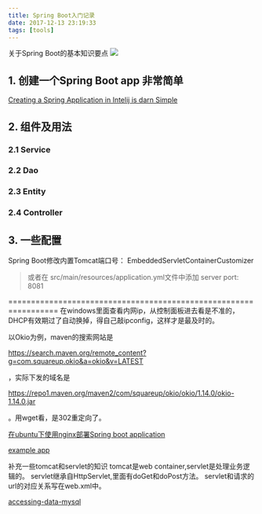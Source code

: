 ```yaml
---
title: Spring Boot入门记录
date: 2017-12-13 23:19:33
tags: [tools]
---
```



关于Spring Boot的基本知识要点
![](http://odzl05jxx.bkt.clouddn.com/image/jpg/scenery1511100670897.jpg?imageView2/2/w/600)
<!--more-->


## 1. 创建一个Spring Boot app 非常简单
[Creating a Spring Application in Intelij is darn Simple](https://medium.com/@ahmetkapusuz/spring-boot-hello-world-application-with-intellij-idea-1524c68ddaae)


## 2. 组件及用法

### 2.1 Service
### 2.2 Dao
### 2.3 Entity
### 2.4 Controller

## 3. 一些配置
Spring Boot修改内置Tomcat端口号：
EmbeddedServletContainerCustomizer

>或者在
src/main/resources/application.yml文件中添加
server
  port: 8081

=================================================================
在windows里面查看内网ip，从控制面板进去看是不准的，DHCP有效期过了自动换掉，得自己敲ipconfig，这样才是最及时的。

以Okio为例，maven的搜索网站是<p>https://search.maven.org/remote_content?g=com.squareup.okio&a=okio&v=LATEST</p>，实际下发的域名是<p>https://repo1.maven.org/maven2/com/squareup/okio/okio/1.14.0/okio-1.14.0.jar</p>。用wget看，是302重定向了。


[在ubuntu下使用nginx部署Spring boot application](https://www.linode.com/docs/development/java/how-to-deploy-spring-boot-applications-nginx-ubuntu-16-04/)

[example app](https://github.com/gothinkster/spring-boot-realworld-example-app)

补充一些tomcat和servlet的知识
tomcat是web container,servlet是处理业务逻辑的。
servlet继承自HttpServlet,里面有doGet和doPost方法。
servlet和请求的url的对应关系写在web.xml中。


[accessing-data-mysql](https://spring.io/guides/gs/accessing-data-mysql/)
